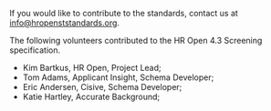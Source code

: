 If you would like to contribute to the standards, contact us at info@hropenststandards.org.

The following volunteers contributed to the HR Open 4.3 Screening specification.  
* Kim Bartkus, HR Open, Project Lead;  
* Tom Adams, Applicant Insight, Schema Developer;  
* Eric Andersen, Cisive, Schema Developer;   
* Katie Hartley, Accurate Background;   